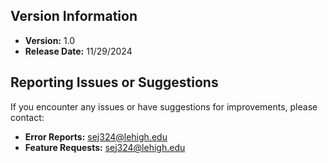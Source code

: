 ## Version Information
- **Version:** 1.0  
- **Release Date:** 11/29/2024  

## Reporting Issues or Suggestions
If you encounter any issues or have suggestions for improvements, please contact:  
- **Error Reports:** sej324@lehigh.edu
- **Feature Requests:** sej324@lehigh.edu